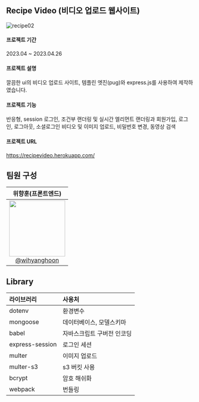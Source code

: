 ## Recipe Video (비디오 업로드 웹사이트)
![recipe02](https://user-images.githubusercontent.com/66665468/234598890-067c0ddc-0ae3-4115-9eda-6e6ff9cc1c2a.jpg)

#### 프로젝트 기간
2023.04 ~ 2023.04.26

#### 프로젝트 설명
깔끔한 ui의 비디오 업로드 사이트, 템플린 엣진(pug)와 express.js를 사용하여 제작하였습니다.

#### 프로젝트 기능
반응형, session 로그인, 조건부 랜더링 및 실시간 엘리먼트 랜더링과 회원가입, 로그인, 로그아웃, 소셜로그인
비디오 및 이미지 업로드, 비밀번호 변경, 동영상 검색


#### 프로젝트 URL
https://recipevideo.herokuapp.com/

## 팀원 구성
| **위향훈(프론트엔드)** |
| :------: |
| [<img src="https://user-images.githubusercontent.com/66665468/221801579-e6654496-2ef9-47cc-b8be-be606858025b.jpg" width=150> <br/> @wihyanghoon](https://github.com/wihyanghoon) |

## Library
|라이브러리|사용처|
|:---|:---|
|dotenv|환경변수|
|mongoose|데이터베이스, 모델스키마|
|babel|자바스크립트 구버전 인코딩|
|express-session|로그인 세션|
|multer|이미지 업로드|
|multer-s3|s3 버킷 사용|
|bcrypt|암호 해쉬화|
|webpack|번들링|
